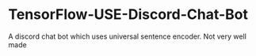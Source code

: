 # TensorFlow-USE-Discord-Chat-Bot
A discord chat bot which uses universal sentence encoder. Not very well made
